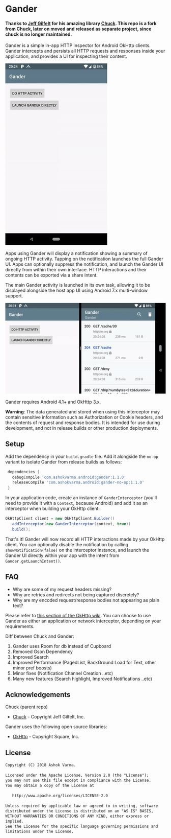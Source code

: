 Gander
=====
#### Thanks to [Jeff Gilfelt](https://github.com/jgilfelt) for his amazing library [Chuck](https://github.com/jgilfelt/chuck). This repo is a fork from Chuck, later on moved and released as separate project, since chuck is no longer maintained.

Gander is a simple in-app HTTP inspector for Android OkHttp clients. Gander intercepts and persists all HTTP requests and responses inside your application, and provides a UI for inspecting their content.

![Gander](assets/gander.gif)

Apps using Gander will display a notification showing a summary of ongoing HTTP activity. Tapping on the notification launches the full Gander UI. Apps can optionally suppress the notification, and launch the Gander UI directly from within their own interface. HTTP interactions and their contents can be exported via a share intent.

The main Gander activity is launched in its own task, allowing it to be displayed alongside the host app UI using Android 7.x multi-window support.

![Multi-Window](assets/multiwindow.gif)

Gander requires Android 4.1+ and OkHttp 3.x.

**Warning**: The data generated and stored when using this interceptor may contain sensitive information such as Authorization or Cookie headers, and the contents of request and response bodies. It is intended for use during development, and not in release builds or other production deployments.

Setup
-----

Add the dependency in your `build.gradle` file. Add it alongside the `no-op` variant to isolate Gander from release builds as follows:

```gradle
 dependencies {
   debugCompile 'com.ashokvarma.android:gander:1.1.0'
   releaseCompile 'com.ashokvarma.android:gander-no-op:1.1.0'
 }
```

In your application code, create an instance of `GanderInterceptor` (you'll need to provide it with a `Context`, because Android) and add it as an interceptor when building your OkHttp client:

```java
OkHttpClient client = new OkHttpClient.Builder()
  .addInterceptor(new GanderInterceptor(context, true))
  .build();
```

That's it! Gander will now record all HTTP interactions made by your OkHttp client. You can optionally disable the notification by calling `showNotification(false)` on the interceptor instance, and launch the Gander UI directly within your app with the intent from `Gander.getLaunchIntent()`.

FAQ
---
- Why are some of my request headers missing?
- Why are retries and redirects not being captured discretely?
- Why are my encoded request/response bodies not appearing as plain text?

Please refer to [this section of the OkHttp wiki](https://github.com/square/okhttp/wiki/Interceptors#choosing-between-application-and-network-interceptors). You can choose to use Gander as either an application or network interceptor, depending on your requirements.

Diff between Chuck and Gander:
1. Gander uses Room for db instead of Cupboard
2. Removed Gson Dependency
3. Improved Search
4. Improved Performance (PagedList, BackGround Load for Text, other minor pref boosts)
5. Minor fixes (Notification Channel Creation ..etc)
6. Many new features (Search highlight, Improved Notifications ..etc)

Acknowledgements
----------------
Chuck (parent repo)
- [Chuck](https://github.com/jgilfelt/chuck) - Copyright Jeff Gilfelt, Inc.

Gander uses the following open source libraries:
- [OkHttp](https://github.com/square/okhttp) - Copyright Square, Inc.

License
-------

    Copyright (C) 2018 Ashok Varma.

    Licensed under the Apache License, Version 2.0 (the "License");
    you may not use this file except in compliance with the License.
    You may obtain a copy of the License at

       http://www.apache.org/licenses/LICENSE-2.0

    Unless required by applicable law or agreed to in writing, software
    distributed under the License is distributed on an "AS IS" BASIS,
    WITHOUT WARRANTIES OR CONDITIONS OF ANY KIND, either express or implied.
    See the License for the specific language governing permissions and
    limitations under the License.
